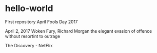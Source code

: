 # hello-world
First repository April Fools Day 2017

April 2, 2017 
  Woken Fury, Richard Morgan
    the elegant evasion of offence without resortint to outrage
  
  The Discovery - NetFlix
